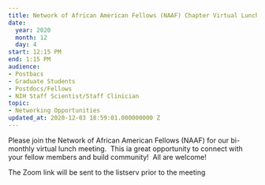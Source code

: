 ```yaml
---
title: Network of African American Fellows (NAAF) Chapter Virtual Lunch
date:
  year: 2020
  month: 12
  day: 4
start: 12:15 PM
end: 1:15 PM
audience:
- Postbacs
- Graduate Students
- Postdocs/Fellows
- NIH Staff Scientist/Staff Clinician
topic:
- Networking Opportunities
updated_at: 2020-12-03 18:59:01.000000000 Z
---
```

Please join the Network of African American Fellows (NAAF)
for our bi-monthly virtual lunch meeting.  This ia great opportunity to
connect with your fellow members and build community!  All are welcome!

The Zoom link will be sent to the listserv prior to the meeting
